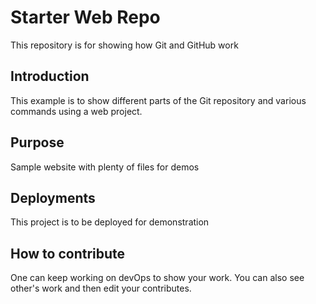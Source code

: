 # Starter Web Repo

This repository is for showing how Git and GitHub work

## Introduction

This example is to show different parts of the Git repository and various commands using a web project.

## Purpose

Sample website with plenty of files for demos

## Deployments

This project is to be deployed for demonstration

## How to contribute

One can keep working on devOps to show your work. You can also see other's work and then edit your contributes.